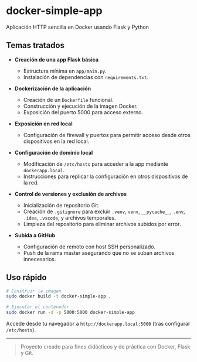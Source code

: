 # docker-simple-app

Aplicación HTTP sencilla en Docker usando Flask y Python

## Temas tratados

- **Creación de una app Flask básica**
  - Estructura mínima en `app/main.py`.
  - Instalación de dependencias con `requirements.txt`.

- **Dockerización de la aplicación**
  - Creación de un `Dockerfile` funcional.
  - Construcción y ejecución de la imagen Docker.
  - Exposición del puerto 5000 para acceso externo.

- **Exposición en red local**
  - Configuración de firewall y puertos para permitir acceso desde otros dispositivos en la red local.

- **Configuración de dominio local**
  - Modificación de `/etc/hosts` para acceder a la app mediante `dockerapp.local`.
  - Instrucciones para replicar la configuración en otros dispositivos de la red.

- **Control de versiones y exclusión de archivos**
  - Inicialización de repositorio Git.
  - Creación de `.gitignore` para excluir `.venv`, `venv`, `__pycache__`, `.env`, `.idea`, `.vscode`, y archivos temporales.
  - Limpieza del repositorio para eliminar archivos subidos por error.

- **Subida a GitHub**
  - Configuración de remoto con host SSH personalizado.
  - Push de la rama master asegurando que no se suban archivos innecesarios.

## Uso rápido

```bash
# Construir la imagen
sudo docker build -t docker-simple-app .

# Ejecutar el contenedor
sudo docker run -d -p 5000:5000 docker-simple-app
```

Accede desde tu navegador a `http://dockerapp.local:5000` (tras configurar `/etc/hosts`).

---

> Proyecto creado para fines didácticos y de práctica con Docker, Flask y Git.
